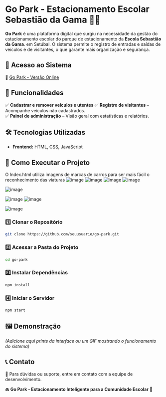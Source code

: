 # **Go Park - Estacionamento Escolar Sebastião da Gama** 🚗🏫

**Go Park** é uma plataforma digital que surgiu na necessidade da gestão do estacionamento escolar do parque de estacionamento da **Escola Sebastião da Gama**. em Setúbal.
O sistema permite o registro de entradas e saídas de veículos e de visitantes, o que garante mais organização e segurança.

## 🔗 **Acesso ao Sistema**  
🔗 [Go Park - Versão Online](https://alvaroportelinha.github.io/GoPark/)

## 📌 **Funcionalidades**  
✅ **Cadastrar e remover veículos e utentes**
✅ **Registro de visitantes** – Acompanhe veículos não cadastrados.  
✅ **Painel de administração** – Visão geral com estatísticas e relatórios.  

## 🛠️ **Tecnologias Utilizadas**  
- **Frontend:** HTML, CSS, JavaScript
## 🚀 **Como Executar o Projeto**  

O Index.html utiliza imagens de marcas de carros para ser mais fácil o reconhecimento das viaturas
![image](https://github.com/user-attachments/assets/0122090f-53b4-473a-b252-44dbb6c05215)
![image](https://github.com/user-attachments/assets/6a8de33d-a357-4f66-9d57-840d7a46dd34)
![image](https://github.com/user-attachments/assets/9a195136-3cbb-4b3c-892c-9109ca0b900d)
![image](https://github.com/user-attachments/assets/00507628-4393-4d50-aadb-a95ccabaaaef)

![image](https://github.com/user-attachments/assets/9e199d58-9a40-4783-91e4-0b23f44bf08d)

![image](https://github.com/user-attachments/assets/9391ce53-6644-4e52-b619-018f1a4e9594)
![image](https://github.com/user-attachments/assets/2162ee82-1957-4b71-a003-e12568433568)

![image](https://github.com/user-attachments/assets/4d1c7bad-e2c0-4f19-9d70-92a80dd565c4)







### 1️⃣ **Clonar o Repositório**  
```bash
git clone https://github.com/seuusuario/go-park.git
```

### 2️⃣ **Acessar a Pasta do Projeto**  
```bash
cd go-park
```

### 3️⃣ **Instalar Dependências**  
```bash
npm install
```

### 4️⃣ **Iniciar o Servidor**  
```bash
npm start
```

## 🖼️ **Demonstração**  
_(Adicione aqui prints da interface ou um GIF mostrando o funcionamento do sistema)_  

## 📞 **Contato**  
📧 Para dúvidas ou suporte, entre em contato com a equipe de desenvolvimento.  

🚘 **Go Park - Estacionamento Inteligente para a Comunidade Escolar** 🚦
